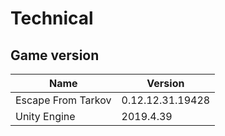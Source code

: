 # Technical

## Game version

**Name**           | **Version**
------------------ | ----------------
Escape From Tarkov | 0.12.12.31.19428
Unity Engine       | 2019.4.39
